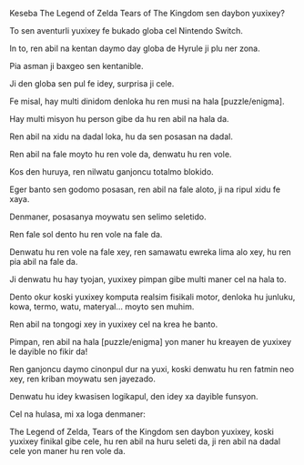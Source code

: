 Keseba The Legend of Zelda Tears of The Kingdom sen daybon yuxixey?

To sen aventurli yuxixey fe bukado globa cel Nintendo Switch.

In to, ren abil na kentan daymo day globa de Hyrule ji plu ner zona. 

Pia asman ji baxgeo sen kentanible.

Ji den globa sen pul fe idey, surprisa ji cele.

Fe misal, hay multi dinidom denloka hu ren musi na hala [puzzle/enigma].

Hay multi misyon hu person gibe da hu ren abil na hala da.

Ren abil na xidu na dadal loka, hu da sen posasan na dadal.

Ren abil na fale moyto hu ren vole da, denwatu hu ren vole.

Kos den huruya, ren nilwatu ganjoncu totalmo blokido.

Eger banto sen godomo posasan, ren abil na fale aloto, ji na ripul xidu fe xaya.

Denmaner, posasanya moywatu sen selimo seletido.

Ren fale sol dento hu ren vole na fale da.

Denwatu hu ren vole na fale xey, ren samawatu ewreka lima alo xey, hu ren pia abil na fale da.

Ji denwatu hu hay tyojan, yuxixey pimpan gibe multi maner cel na hala to.

Dento okur koski yuxixey komputa realsim fisikali motor, denloka hu junluku, kowa, termo, watu, materyal... moyto sen muhim.

Ren abil na tongogi xey in yuxixey cel na krea he banto.

Pimpan, ren abil na hala [puzzle/enigma] yon maner hu kreayen de yuxixey le dayible no fikir da!

Ren ganjoncu daymo cinonpul dur na yuxi, koski denwatu hu ren fatmin neo xey, ren kriban moywatu sen jayezado.

Denwatu hu idey kwasisen logikapul, den idey xa dayible funsyon.

Cel na hulasa, mi xa loga denmaner:

The Legend of Zelda, Tears of the Kingdom sen daybon yuxixey, koski yuxixey finikal gibe cele, hu ren abil na huru seleti da, ji ren abil na dadal cele yon maner hu ren vole da.
